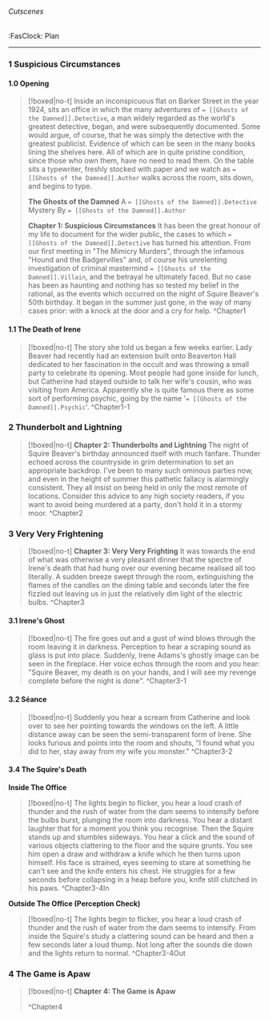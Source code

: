 ###### Cutscenes
<span class="sub2">:FasClock: Plan</span>

---

### 1 Suspicious Circumstances
#### 1.0 Opening
> [!boxed|no-t]
> Inside an inconspicuous flat on Barker Street in the year 1924, sits an office in which the many adventures of `= [[Ghosts of the Damned]].Detective`, a man widely regarded as the world's greatest detective, began, and were subsequently documented. Some would argue, of course, that he was simply the detective with the greatest publicist. Evidence of which can be seen in the many books lining the shelves here. All of which are in quite pristine condition, since those who own them, have no need to read them. On the table sits a typewriter, freshly stocked with paper and we watch as  `= [[Ghosts of the Damned]].Author` walks across the room, sits down, and begins to type.
> 
> **The Ghosts of the Damned**
> A `= [[Ghosts of the Damned]].Detective` Mystery
> By `= [[Ghosts of the Damned]].Author`
> 
> **Chapter 1: Suspicious Circumstances**
> It has been the great honour of my life to document for the wider public, the cases to which `= [[Ghosts of the Damned]].Detective` has turned his attention. From our first meeting in "The Mimicry Murders", through the infamous "Hound and the Badgervilles" and, of course his unrelenting investigation of criminal mastermind `= [[Ghosts of the Damned]].Villain`, and the betrayal he ultimately faced. But no case has been as haunting and nothing has so tested my belief in the rational, as the events which occurred on the night of Squire Beaver's 50th birthday. It began in the summer just gone, in the way of many cases prior: with a knock at the door and a cry for help.
> ^Chapter1

#### 1.1 The Death of Irene
> [!boxed|no-t]
>The story she told us began a few weeks earlier. Lady Beaver had recently had an extension built onto Beaverton Hall dedicated to her fascination in the occult and was throwing a small party to celebrate its opening. Most people had gone inside for lunch, but Catherine had stayed outside to talk her wife's cousin, who was visiting from America. Apparently she is quite famous there as some sort of performing psychic, going by the name '`= [[Ghosts of the Damned]].Psychic`'.
>^Chapter1-1

### 2 Thunderbolt and Lightning
> [!boxed|no-t]
> **Chapter 2: Thunderbolts and Lightning**
> The night of Squire Beaver's birthday announced itself with much fanfare. Thunder echoed across the countryside in grim determination to set an appropriate backdrop. I've been to many such ominous parties now, and even in the height of summer this pathetic fallacy is alarmingly consistent. They all insist on being held in only the most remote of locations. Consider this advice to any high society readers, if you want to avoid being murdered at a party, don't hold it in a stormy moor.
>^Chapter2

### 3 Very Very Frightening
> [!boxed|no-t]
> **Chapter 3: Very Very Frighting**
> It was towards the end of what was otherwise a very pleasant dinner that the spectre of Irene's death that had hung over our evening became realised all too literally. A sudden breeze swept through the room, extinguishing the flames of the candles on the dining table and seconds later the fire fizzled out leaving us in just the relatively dim light of the electric bulbs.
>^Chapter3

#### 3.1 Irene's Ghost
> [!boxed|no-t]
> The fire goes out and a gust of wind blows through the room leaving it in darkness. Perception to hear a scraping sound as glass is put into place. Suddenly, ⁠Irene Adams's ghostly image can be seen in the fireplace. Her voice echos through the room and you hear: "Squire Beaver, my death is on your hands, and I will see my revenge complete before the night is done". 
>^Chapter3-1

#### 3.2 Séance
> [!boxed|no-t]
> Suddenly you hear a scream from Catherine and look over to see her pointing towards the windows on the left. A little distance away can be seen the semi-transparent form of Irene. She looks furious and points into the room and shouts, "I found what you did to her, stay away from my wife you monster."
>^Chapter3-2

#### 3.4 The Squire's Death
**Inside The Office**
> [!boxed|no-t]
> The lights begin to flicker, you hear a loud crash of thunder and the rush of water from the dam seems to intensify before the bulbs burst, plunging the room into darkness. You hear a distant laughter that for a moment you think you recognise. Then the Squire stands up and stumbles sideways. You hear a click and the sound of various objects clattering to the floor and the squire grunts. You see him open a draw and withdraw a knife which he then turns upon himself. His face is strained, eyes seeming to stare at something he can't see and the knife enters his chest. He struggles for a few seconds before collapsing in a heap before you, knife still clutched in his paws.
>^Chapter3-4In

**Outside The Office (Perception Check)**

> [!boxed|no-t]
> The lights begin to flicker, you hear a loud crash of thunder and the rush of water from the dam seems to intensify. From inside the Squire's study a clattering sound can be heard and then a few seconds later a loud thump. Not long after the sounds die down and the lights return to normal.
>^Chapter3-4Out

### 4 The Game is Apaw
> [!boxed|no-t]
> **Chapter 4: The Game is Apaw**
> 
>^Chapter4